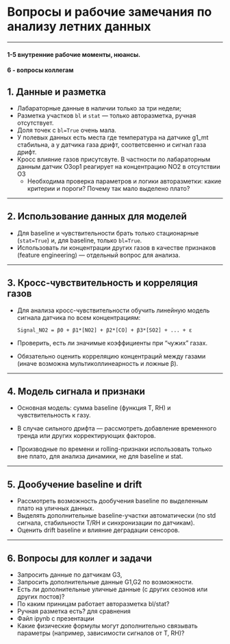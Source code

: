 # Вопросы и рабочие замечания по анализу летних данных

---
#### 1-5  внутренние рабочие моменты, нюансы.
#### 6 -   вопросы коллегам

## 1. Данные и разметка

* Лабараторные данные в наличии только за три недели;
* Разметка участков `bl` и `stat` — только авторазметка, ручная отсутствует.
* Доля точек с `bl=True` очень мала.
* У полевых данных есть места где температура на датчике g1_mt стабильна, а у датчика газа дрифт, соответсвенно и сигнал газа дрифт.
* Кросс влияние газов присутсвуте. В частности по лабараторным данным датчик O3op1 реагирует на концентрацию  NO2 в отсутствии  O3
  * Необходима проверка параметров и логики авторазметки: какие критерии и пороги? Почему так мало выделено плато?

---

## 2. Использование данных для моделей

* Для baseline и чувствительности брать только стационарные (`stat=True`) и, для baseline, только `bl=True`.
* Использовать ли концентрации других газов в качестве признаков (feature engineering) — отдельный вопрос для анализа.

---

## 3. Кросс-чувствительность и корреляция газов

* Для анализа кросс-чувствительности обучить линейную модель сигнала датчика по всем концентрациям:

  ```
  Signal_NO2 = β0 + β1*[NO2] + β2*[CO] + β3*[SO2] + ... + ε
  ```
* Проверить, есть ли значимые коэффициенты при “чужих” газах.
* Обязательно оценить корреляцию концентраций между газами (иначе возможна мультиколлинеарность и ложные β).

---

## 4. Модель сигнала и признаки

* Основная модель: сумма baseline (функция T, RH) и чувствительность к газу.

* В случае сильного дрифта — рассмотреть добавление временного тренда или других корректирующих факторов.
* Производные по времени и rolling-признаки использовать только вне плато, для анализа динамики, не для baseline и stat.

---

## 5. Дообучение baseline и drift

* Рассмотреть возможность дообучения baseline по выделенным плато на уличных данных.
* Выделять дополнительные baseline-участки автоматически (по std сигнала, стабильности T/RH и синхронизации по датчикам).
* Оценить drift baseline и влияние деградации сенсоров.

---

## 6. Вопросы для коллег и задачи


* Запросить данные по датчикам G3, 
* Запросить  дополнительные данные G1,G2 по возможности.
* Есть ли дополнительные уличные данные (с других сезонов или других постов)?
* По каким приницам работает авторазметка bl/stat?
* Ручная разметка есть? для сравнения
* Файл ipynb с презентации 
* Какие физические формулы могут дополнительно связывать параметры (например, зависимости сигналов от T, RH)?
